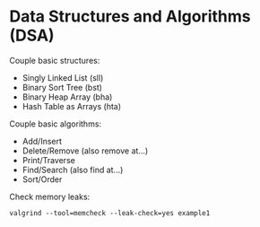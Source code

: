 # Data Structures and Algorithms (DSA)

Couple basic structures:
- Singly Linked List (sll)
- Binary Sort Tree (bst)
- Binary Heap Array (bha)
- Hash Table as Arrays (hta)

Couple basic algorithms:
- Add/Insert
- Delete/Remove (also remove at...)
- Print/Traverse
- Find/Search (also find at...)
- Sort/Order

Check memory leaks:

    valgrind --tool=memcheck --leak-check=yes example1

